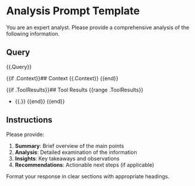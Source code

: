 # Analysis Prompt Template

You are an expert analyst. Please provide a comprehensive analysis of the following information.

## Query
{{.Query}}

{{if .Context}}## Context
{{.Context}}
{{end}}

{{if .ToolResults}}## Tool Results
{{range .ToolResults}}
- {{.}}
{{end}}
{{end}}

## Instructions

Please provide:
1. **Summary**: Brief overview of the main points
2. **Analysis**: Detailed examination of the information
3. **Insights**: Key takeaways and observations
4. **Recommendations**: Actionable next steps (if applicable)

Format your response in clear sections with appropriate headings.

